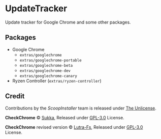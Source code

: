 # UpdateTracker

Update tracker for Google Chrome and some other packages.

## Packages

- Google Chrome
    - `extras/googlechrome`
    - `extras/googlechrome-portable`
    - `extras/googlechrome-beta`
    - `extras/googlechrome-dev`
    - `extras/googlechrome-canary`
- Ryzen Controller (`extras/ryzen-controller`)


## Credit

Contributions by the *ScoopInstaller* team is released under [The Unlicense](https://github.com/ScoopInstaller/Scoop/blob/master/LICENSE).

**CheckChrome** © [Sukka](https://github.com/SukkaW), Released under [GPL-3.0](https://github.com/SukkaW/CheckChrome/blob/master/README.md) License.

**CheckChrome** revised version © [Lutra-Fs](https://github.com/Lutra-Fs), Released under [GPL-3.0](https://github.com/Lutra-Fs/CheckChrome/blob/master/README.md) License.
